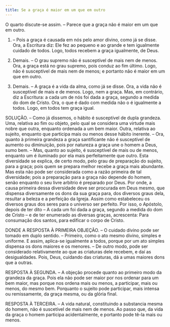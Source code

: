 ```yaml
---
title: Se a graça é maior em um que em outro
---
```


O quarto discute-se assim. – Parece que a graça não é maior em um que em outro.  

1. – Pois a graça é causada em nós pelo amor divino, como já se disse. Ora, a Escritura diz: Ele fez ao pequeno e ao grande e tem igualmente cuidado de todos. Logo, todos recebem a graça igualmente, de Deus.  

2. Demais. – O grau supremo não é susceptível de mais nem de menos. Ora, a graça está no grau supremo, pois conduz ao fim último. Logo, não é susceptível de mais nem de menos; e portanto não é maior em um que em outro.  

3. Demais. – A graça é a vida da alma, como já se disse. Ora, a vida não é susceptível de mais e de menos. Logo, nem a graça.  Mas, em contrário, diz a Escritura: a cada um de nós foi dada a graça, segundo a medida do dom de Cristo. Ora, o que é dado com medida não o é igualmente a todos. Logo, em todos tem graça igual.  

SOLUÇÃO. – Como já dissemos, o hábito é susceptível de dupla grandeza. Uma, relativa ao fim ou objeto, pelo qual se considera uma virtude mais nobre que outra, enquanto ordenada a um bem maior. Outra, relativa ao sujeito, enquanto que participa mais ou menos desse hábito inerente. – Ora, quanto à primeira grandeza a graça santificante não é susceptível de aumento ou diminuição, pois por natureza a graça une o homem a Deus, sumo bem. – Mas, quanto ao sujeito, é susceptível de mais ou de menos, enquanto um é iluminado por ela mais perfeitamente que outro. Esta diversidade se explica, de certo modo, pelo grau de preparação do sujeito, para a graça; pois quem se prepara melhor recebe a graça mais abundante. Mas esta não pode ser considerada como a razão primeira de tal diversidade; pois a preparação para a graça não depende do homem, senão enquanto o seu livre arbítrio é preparado por Deus. Por onde, a causa primeira dessa diversidade deve ser procurada em Deus mesmo, que dispensa diversamente os dons da sua graça para, dos diversos graus dela, resultar a beleza e a perfeição da Igreja. Assim como estabeleceu os diversos graus dos seres para o universo ser perfeito. Por isso, o Apóstolo, depois de ter dito – A cada um foi dada a graça, segundo a medida do dom de Cristo – e de ter enumerado as diversas graças, acrescenta: Para consumação dos santos, para edificar o corpo de Cristo.  

DONDE A RESPOSTA À PRIMEIRA OBJEÇÃO. – O cuidado divino pode ser tomado em duplo sentido. – Primeiro, como o ato mesmo divino, simples e uniforme. E assim, aplica-se igualmente a todos, porque por um ato simples dispensa os dons maiores e os menores. – De outro modo, pode ser considerado relativamente ao que as criaturas dele recebem, e daí as desigualdades. Pois, Deus, cuidando das criaturas, dá a umas maiores dons que a outras.  

RESPOSTA À SEGUNDA. – A objeção procede quanto ao primeiro modo da grandeza da graça. Pois ela não pode ser maior por nos ordenar para um bem maior, mas porque nos ordena mais ou menos, a participar, mais ou menos, do mesmo bem. Porquanto o sujeito pode participar, mais intensa ou remissamente, da graça mesma, ou da glória final.  

RESPOSTA À TERCEIRA. – A vida natural, constituindo a substancia mesma do homem, não é suscetível de mais nem de menos. Ao passo que, da vida da graça o homem participa acidentalmente, e portanto pode tê-la mais ou menos.